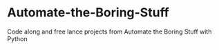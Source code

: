 # Automate-the-Boring-Stuff
Code along and free lance projects from Automate the Boring Stuff with Python
